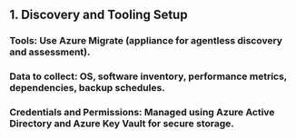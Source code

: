 ## 1. Discovery and Tooling Setup

### Tools: Use Azure Migrate (appliance for agentless discovery and assessment).

### Data to collect: OS, software inventory, performance metrics, dependencies, backup schedules.

### Credentials and Permissions: Managed using Azure Active Directory and Azure Key Vault for secure storage.

